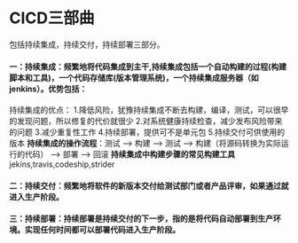 # CICD三部曲
包括持续集成，持续交付，持续部署三部分。
#### 一：持续集成：频繁地将代码集成到主干,持续集成包括一个自动构建的过程(构建脚本和工具)，一个代码存储库(版本管理系统)，一个持续集成服务器（如jenkins）。优势包括：
持续集成的优点：
1.降低风险，犹豫持续集成不断去构建，编译，测试，可以很早的发现问题，所以修复的代价就很少
2.对系统健康持续检查，减少发布风险带来的问题
3.减少重复性工作
4.持续部署，提供可不是单元包
5.持续交付可供使用的版本
**持续集成的操作流程**：测试 -->  构建 --> 测试 --> 构建（将源码转换为实际运行的代码） --> 部署 --> 回滚
**持续集成中构建步骤的常见构建工具**jekins,travis,codeship,strider
#### 二：持续交付：频繁地将软件的新版本交付给测试部门或者产品评审，如果通过就进入生产阶段。
#### 三：持续部署：持续部署是持续交付的下一步，指的是将代码自动部署到生产环境。实现任何时间都可以部署代码进入生产阶段。
# 